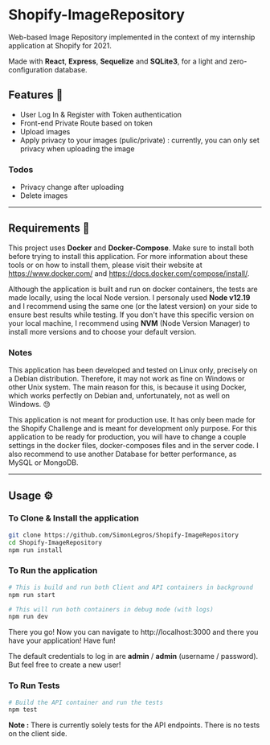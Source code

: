 # Shopify-ImageRepository

Web-based Image Repository implemented in the context of my internship application at Shopify for 2021.

Made with **React**, **Express**, **Sequelize** and **SQLite3**, for a light and zero-configuration database.

## Features :rocket:

- User Log In & Register with Token authentication
- Front-end Private Route based on token
- Upload images
- Apply privacy to your images (pulic/private) : currently, you can only set privacy when uploading the image

### Todos
- Privacy change after uploading
- Delete images

------

## Requirements :loudspeaker:

This project uses **Docker** and **Docker-Compose**. Make sure to install both before trying to install this application. For more information about these tools or on how to install them, please visit their website at https://www.docker.com/ and https://docs.docker.com/compose/install/.

Although the application is built and run on docker containers, the tests are made locally, using the local Node version. I personaly used **Node v12.19** and I recommend using the same one (or the latest version) on your side to ensure best results while testing. If you don't have this specific version on your local machine, I recommend using **NVM** (Node Version Manager) to install more versions and to choose your default version.

### Notes

This application has been developed and tested on Linux only, precisely on a Debian distribution. Therefore, it may not work as fine on Windows or other Unix system. The main reason for this, is because it using Docker, which works perfectly on Debian and, unfortunately, not as well on Windows. :sweat:

This application is not meant for production use. It has only been made for the Shopify Challenge and is meant for development only purpose. For this application to be ready for production, you will have to change a couple settings in the docker files, docker-composes files and in the server code. I also recommend to use another Database for better performance, as MySQL or MongoDB. 

------

## Usage :gear:

### To Clone & Install the application

```bash
git clone https://github.com/SimonLegros/Shopify-ImageRepository
cd Shopify-ImageRepository
npm run install
```

### To Run the application

```bash
# This is build and run both Client and API containers in background
npm run start

# This will run both containers in debug mode (with logs)
npm run dev
```

There you go! Now you can navigate to http://localhost:3000 and there you have your application! Have fun!

The default credentials to log in are **admin** / **admin** (username / password). But feel free to create a new user!

### To Run Tests

```bash
# Build the API container and run the tests
npm test
```

**Note :** There is currently solely tests for the API endpoints. There is no tests on the client side.